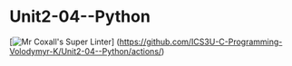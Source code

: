 # Unit2-04--Python
[![Mr Coxall's Super Linter](https://github.com/ICS3U-C-Programming-Volodymyr-K/Unit2-04--Python/workflows/Mr%20Coxall's%20Super%20Linter/badge.svg)]
(https://github.com/ICS3U-C-Programming-Volodymyr-K/Unit2-04--Python/actions/)
